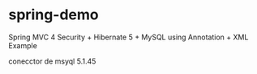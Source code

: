 # spring-demo
Spring MVC 4 Security + Hibernate 5 + MySQL using Annotation + XML Example


conecctor de msyql 5.1.45
